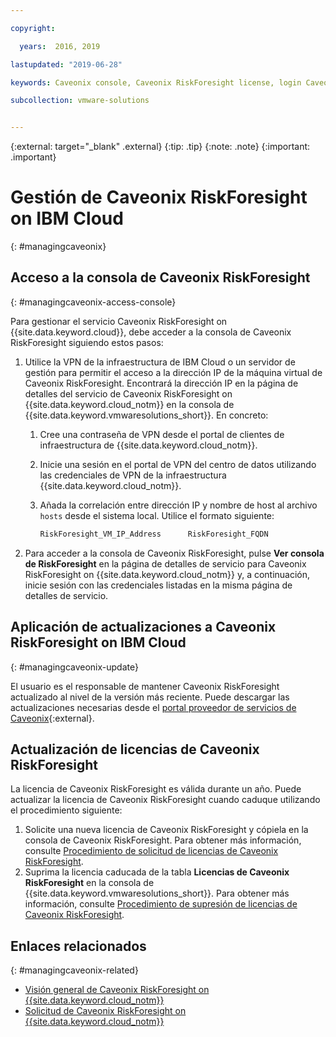 ```yaml
---

copyright:

  years:  2016, 2019

lastupdated: "2019-06-28"

keywords: Caveonix console, Caveonix RiskForesight license, login Caveonix console

subcollection: vmware-solutions


---
```


{:external: target="_blank" .external}
{:tip: .tip}
{:note: .note}
{:important: .important}

# Gestión de Caveonix RiskForesight on IBM Cloud
{: #managingcaveonix}

## Acceso a la consola de Caveonix RiskForesight
{: #managingcaveonix-access-console}

Para gestionar el servicio Caveonix RiskForesight on {{site.data.keyword.cloud}}, debe acceder a la consola de Caveonix RiskForesight siguiendo estos pasos:

1. Utilice la VPN de la infraestructura de IBM Cloud o un servidor de gestión para permitir el acceso a la dirección IP de la máquina virtual de Caveonix RiskForesight. Encontrará la dirección IP en la página de detalles del servicio de Caveonix RiskForesight on {{site.data.keyword.cloud_notm}} en la consola de {{site.data.keyword.vmwaresolutions_short}}. En concreto:
   1. Cree una contraseña de VPN desde el portal de clientes de infraestructura de {{site.data.keyword.cloud_notm}}.
   2. Inicie una sesión en el portal de VPN del centro de datos utilizando las credenciales de VPN de la infraestructura {{site.data.keyword.cloud_notm}}.
   3. Añada la correlación entre dirección IP y nombre de host al archivo `hosts` desde el sistema local. Utilice el formato siguiente:

      ```javascript
      RiskForesight_VM_IP_Address      RiskForesight_FQDN
      ```
2. Para acceder a la consola de Caveonix RiskForesight, pulse **Ver consola de RiskForesight** en la página de detalles de servicio para Caveonix RiskForesight on {{site.data.keyword.cloud_notm}} y, a continuación, inicie sesión con las credenciales listadas en la misma página de detalles de servicio.

## Aplicación de actualizaciones a Caveonix RiskForesight on IBM Cloud
{: #managingcaveonix-update}

El usuario es el responsable de mantener Caveonix RiskForesight actualizado al nivel de la versión más reciente. Puede descargar las actualizaciones necesarias desde el [portal proveedor de servicios de Caveonix](https://support.caveonix.com){:external}.

## Actualización de licencias de Caveonix RiskForesight

La licencia de Caveonix RiskForesight es válida durante un año. Puede actualizar la licencia de Caveonix RiskForesight cuando caduque utilizando el procedimiento siguiente:
1. Solicite una nueva licencia de Caveonix RiskForesight y cópiela en la consola de Caveonix RiskForesight. Para obtener más información, consulte [Procedimiento de solicitud de licencias de Caveonix RiskForesight](/docs/services/vmwaresolutions?topic=vmware-solutions-caveonix_license_ordering#caveonix_license_ordering-procedure).
2. Suprima la licencia caducada de la tabla **Licencias de Caveonix RiskForesight** en la consola de {{site.data.keyword.vmwaresolutions_short}}. Para obtener más información, consulte [Procedimiento de supresión de licencias de Caveonix RiskForesight](/docs/services/vmwaresolutions?topic=vmware-solutions-caveonix_license_managing#caveonix_license_managing_procedure-delete).

## Enlaces relacionados
{: #managingcaveonix-related}

* [Visión general de Caveonix RiskForesight on {{site.data.keyword.cloud_notm}}](/docs/services/vmwaresolutions/services?topic=vmware-solutions-caveonix_considerations)
* [Solicitud de Caveonix RiskForesight on {{site.data.keyword.cloud_notm}}](/docs/services/vmwaresolutions/services?topic=vmware-solutions-caveonix_ordering)
